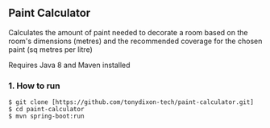 ## Paint Calculator
Calculates the amount of paint needed to decorate a room based on the room's dimensions (metres) and the recommended coverage for the chosen paint (sq metres per litre)

Requires Java 8 and Maven installed

### 1. How to run
```
$ git clone [https://github.com/tonydixon-tech/paint-calculator.git]
$ cd paint-calculator
$ mvn spring-boot:run